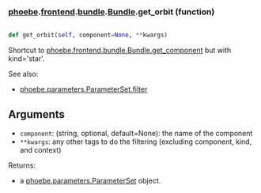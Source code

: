 ### [phoebe](phoebe.md).[frontend](phoebe.frontend.md).[bundle](phoebe.frontend.bundle.md).[Bundle](phoebe.frontend.bundle.Bundle.md).get_orbit (function)


```py

def get_orbit(self, component=None, **kwargs)

```



Shortcut to [phoebe.frontend.bundle.Bundle.get_component](phoebe.frontend.bundle.Bundle.get_component.md) but with kind='star'.

See also:
* [phoebe.parameters.ParameterSet.filter](phoebe.parameters.ParameterSet.filter.md)

Arguments
----------
* `component`: (string, optional, default=None): the name of the component
* `**kwargs`: any other tags to do the filtering (excluding component, kind, and context)

Returns:
* a [phoebe.parameters.ParameterSet](phoebe.parameters.ParameterSet.md) object.

